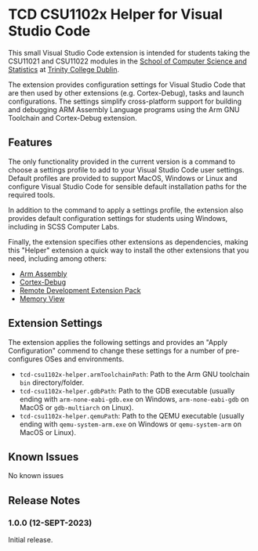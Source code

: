 # TCD CSU1102x Helper for Visual Studio Code

This small Visual Studio Code extension is intended for students taking the CSU11021 and CSU11022 modules in the [School of Computer Science and Statistics](https://www.scss.tcd.ie) at [Trinity College Dublin](https://www.tcd.ie).

The extension provides configuration settings for Visual Studio Code that are then used by other extensions (e.g. Cortex-Debug), tasks and launch configurations. The settings simplify cross-platform support for building and debugging ARM Assembly Language programs using the Arm GNU Toolchain and Cortex-Debug extension.

## Features

The only functionality provided in the current version is a command to choose a settings profile to add to your Visual Studio Code user settings. Default profiles are provided to support MacOS, Windows or Linux and configure Visual Studio Code for sensible default installation paths for the required tools.

In addition to the command to apply a settings profile, the extension also provides default configuration settings for students using Windows, including in SCSS Computer Labs.

Finally, the extension specifies other extensions as dependencies, making this "Helper" extension a quick way to install the other extensions that you need, including among others:

* [Arm Assembly](https://marketplace.visualstudio.com/items?itemName=dan-c-underwood.arm)
* [Cortex-Debug](https://marketplace.visualstudio.com/items?itemName=marus25.cortex-debug)
* [Remote Development Extension Pack](https://marketplace.visualstudio.com/items?itemName=ms-vscode-remote.vscode-remote-extensionpack)
* [Memory View](https://marketplace.visualstudio.com/items?itemName=mcu-debug.memory-view)

## Extension Settings

The extension applies the following settings and provides an "Apply Configuration" commend to change these settings for a number of pre-configures OSes and environments.

* `tcd-csu1102x-helper.armToolchainPath`: Path to the Arm GNU toolchain `bin` directory/folder.
* `tcd-csu1102x-helper.gdbPath`: Path to the GDB executable (usually ending with `arm-none-eabi-gdb.exe` on Windows, `arm-none-eabi-gdb` on MacOS or `gdb-multiarch` on Linux).
* `tcd-csu1102x-helper.qemuPath`: Path to the QEMU executable (usually ending with `qemu-system-arm.exe` on Windows or `qemu-system-arm` on MacOS or Linux).

## Known Issues

No known issues

## Release Notes

### 1.0.0 (12-SEPT-2023)

Initial release.

